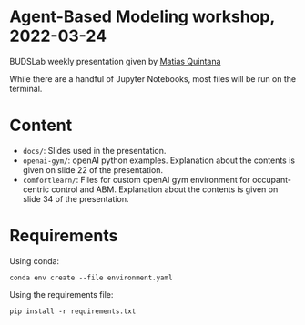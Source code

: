 # Agent-Based Modeling workshop, 2022-03-24

BUDSLab weekly presentation given by [Matias Quintana](https://matiasquintana.com/)

While there are a handful of Jupyter Notebooks, most files will be run on the terminal.

# Content

- `docs/`: Slides used in the presentation.
- `openai-gym/`: openAI python examples. Explanation about the contents is given on slide 22 of the presentation.
- `comfortlearn/`: Files for custom openAI gym environment for occupant-centric control and ABM. Explanation about the contents is given on slide 34 of the presentation.

# Requirements

Using conda:

```
conda env create --file environment.yaml
```

Using the requirements file:
```
pip install -r requirements.txt
```
